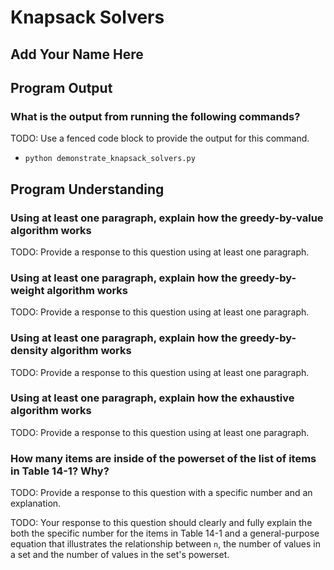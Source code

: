 # Knapsack Solvers

## Add Your Name Here

## Program Output

### What is the output from running the following commands?

TODO: Use a fenced code block to provide the output for this command.

- `python demonstrate_knapsack_solvers.py`

## Program Understanding

### Using at least one paragraph, explain how the greedy-by-value algorithm works

TODO: Provide a response to this question using at least one paragraph.

### Using at least one paragraph, explain how the greedy-by-weight algorithm works

TODO: Provide a response to this question using at least one paragraph.

### Using at least one paragraph, explain how the greedy-by-density algorithm works

TODO: Provide a response to this question using at least one paragraph.

### Using at least one paragraph, explain how the exhaustive algorithm works

TODO: Provide a response to this question using at least one paragraph.

### How many items are inside of the powerset of the list of items in Table 14-1? Why?

TODO: Provide a response to this question with a specific number and an explanation.

TODO: Your response to this question should clearly and fully explain
the both the specific number for the items in Table 14-1 and a
general-purpose equation that illustrates the relationship between `n`,
the number of values in a set and the number of values in the set's
powerset.
